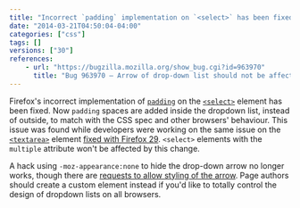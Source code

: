 ```yaml
---
title: "Incorrect `padding` implementation on `<select>` has been fixed"
date: "2014-03-21T04:50:04-04:00"
categories: ["css"]
tags: []
versions: ["30"]
references:
    - url: "https://bugzilla.mozilla.org/show_bug.cgi?id=963970"
      title: "Bug 963970 – Arrow of drop-down list should not be affected by padding"
---
```

Firefox's incorrect implementation of [`padding`](https://developer.mozilla.org/docs/Web/CSS/padding) on the [`<select>`](https://developer.mozilla.org/docs/Web/HTML/Element/select) element has been fixed. Now `padding` spaces are added inside the dropdown list, instead of outside, to match with the CSS spec and other browsers' behaviour. This issue was found while developers were working on the same issue on the [`<textarea>`](https://developer.mozilla.org/docs/Web/HTML/Element/textarea) element [fixed with Firefox 29](https://www.fxsitecompat.dev/en-CA/docs/2014/incorrect-padding-implementation-on-textarea-has-been-fixed/). `<select>` elements with the `multiple` attribute won't be affected by this change.

A hack using `-moz-appearance:none` to hide the drop-down arrow no longer works, though there are [requests to allow styling of the arrow](https://bugzilla.mozilla.org/show_bug.cgi?id=649849). Page authors should create a custom element instead if you'd like to totally control the design of dropdown lists on all browsers.
